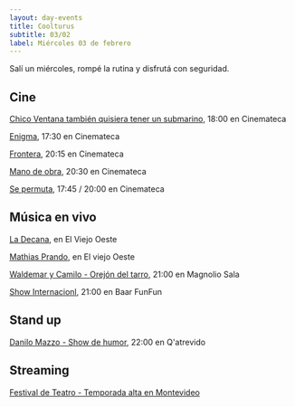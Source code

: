 ```yaml
---
layout: day-events
title: Coolturus
subtitle: 03/02
label: Miércoles 03 de febrero
---
```

Salí un miércoles, rompé la rutina y disfrutá con seguridad.

## Cine

[Chico Ventana también quisiera tener un submarino](https://cinemateca.org.uy/peliculas/1001), 18:00 en Cinemateca

[Enigma](https://cinemateca.org.uy/peliculas/225), 17:30 en Cinemateca

[Frontera](https://cinemateca.org.uy/peliculas/782), 20:15 en Cinemateca

[Mano de obra](https://cinemateca.org.uy/peliculas/959), 20:30 en Cinemateca

[Se permuta](https://cinemateca.org.uy/peliculas/1088), 17:45 / 20:00 en Cinemateca

## Música en vivo

[La Decana](https://instagram.com/viejooeste.prado?igshid=11rsgnlou42g5), en El Viejo Oeste

[Mathias Prando](https://instagram.com/viejooeste.prado?igshid=11rsgnlou42g5), en El viejo Oeste

[Waldemar y Camilo - Orejón del tarro](https://magnoliosala.uy/evento/waldemar-y-camilo_4), 21:00 en Magnolio Sala

[Show Internacionl](https://instagram.com/baarfunfun?igshid=zjnz15xotk92), 21:00 en Baar FunFun

## Stand up

[Danilo Mazzo - Show de humor](https://instagram.com/qatrevido?igshid=8bj6dzn4g7aj), 22:00 en Q'atrevido

## Streaming

[Festival de Teatro - Temporada alta en Montevideo](https://salaverdi.montevideo.gub.uy/teatro/temporada-2021-estela-medina-0/festival-temporada-alta-de-girona-2021) 
